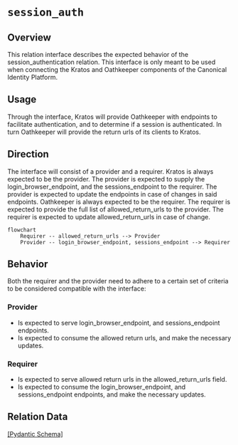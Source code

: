 # `session_auth`

## Overview

This relation interface describes the expected behavior of the session_authentication relation. This interface is only meant to be used when connecting the Kratos and Oathkeeper components of the Canonical Identity Platform.

## Usage

Through the interface, Kratos will provide Oathkeeper with endpoints to facilitate authentication, and to determine if a session is authenticated. In turn Oathkeeper will provide the return urls of its clients to Kratos.

## Direction

The interface will consist of a provider and a requirer. Kratos is always expected to be the provider. The provider is expected to supply the login_browser_endpoint,
and the sessions_endpoint to the requirer. The provider is expected to update the endpoints in case of changes in said endpoints. Oathkeeper is always expected to be the requirer.
The requirer is expected to provide the full list of allowed_return_urls to the provider. The requirer is expected to update allowed_return_urls in case of change.

```mermaid
flowchart
    Requirer -- allowed_return_urls --> Provider
    Provider -- login_browser_endpoint, sessions_endpoint --> Requirer
```

## Behavior

Both the requirer and the provider need to adhere to a certain set of criteria to be considered compatible with the interface:

### Provider

- Is expected to serve login_browser_endpoint, and sessions_endpoint endpoints.
- Is expected to consume the allowed return urls, and make the necessary updates.

### Requirer

- Is expected to serve allowed return urls in the allowed_return_urls field.
- Is expected to consume the login_browser_endpoint, and sessions_endpoint endpoints, and make the necessary updates.

## Relation Data

[\[Pydantic Schema\]](./schema.py)